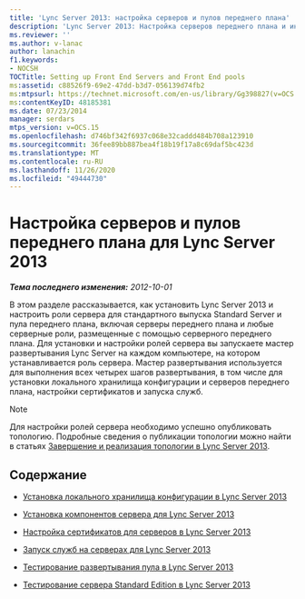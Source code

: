 ```yaml
---
title: 'Lync Server 2013: настройка серверов и пулов переднего плана'
description: 'Lync Server 2013: Настройка серверов переднего плана и интерфейсных пулов.'
ms.reviewer: ''
ms.author: v-lanac
author: lanachin
f1.keywords:
- NOCSH
TOCTitle: Setting up Front End Servers and Front End pools
ms:assetid: c88526f9-69e2-47dd-b3d7-056139d74fb2
ms:mtpsurl: https://technet.microsoft.com/en-us/library/Gg398827(v=OCS.15)
ms:contentKeyID: 48185381
ms.date: 07/23/2014
manager: serdars
mtps_version: v=OCS.15
ms.openlocfilehash: d746bf342f6937c068e32caddd484b708a123910
ms.sourcegitcommit: 36fee89bb887bea4f18b19f17a8c69daf5bc423d
ms.translationtype: MT
ms.contentlocale: ru-RU
ms.lasthandoff: 11/26/2020
ms.locfileid: "49444730"
---
```

# <a name="setting-up-front-end-servers-and-front-end-pools-for-lync-server-2013"></a>Настройка серверов и пулов переднего плана для Lync Server 2013

<div data-xmlns="http://www.w3.org/1999/xhtml">

<div class="topic" data-xmlns="http://www.w3.org/1999/xhtml" data-msxsl="urn:schemas-microsoft-com:xslt" data-cs="https://msdn.microsoft.com/">

<div data-asp="https://msdn2.microsoft.com/asp">



</div>

<div id="mainSection">

<div id="mainBody">

<span> </span>

_**Тема последнего изменения:** 2012-10-01_

В этом разделе рассказывается, как установить Lync Server 2013 и настроить роли сервера для стандартного выпуска Standard Server и пула переднего плана, включая серверы переднего плана и любые серверные роли, размещенные с помощью серверного переднего плана. Для установки и настройки ролей сервера вы запускаете мастер развертывания Lync Server на каждом компьютере, на котором устанавливается роль сервера. Мастер развертывания используется для выполнения всех четырех шагов развертывания, в том числе для установки локального хранилища конфигурации и серверов переднего плана, настройки сертификатов и запуска служб.

<div>


> [!NOTE]  
> Для настройки ролей сервера необходимо успешно опубликовать топологию. Подробные сведения о публикации топологии можно найти в статьях <A href="lync-server-2013-finalizing-and-implementing-the-topology-design.md">Завершение и реализация топологии в Lync Server 2013</A>.



</div>

<div>

## <a name="in-this-section"></a>Содержание

  - [Установка локального хранилища конфигурации в Lync Server 2013](lync-server-2013-install-the-local-configuration-store.md)

  - [Установка компонентов сервера для Lync Server 2013](lync-server-2013-install-lync-server-server-components.md)

  - [Настройка сертификатов для серверов в Lync Server 2013](lync-server-2013-configure-certificates-for-servers.md)

  - [Запуск служб на серверах для Lync Server 2013](lync-server-2013-start-services-on-servers.md)

  - [Тестирование развертывания пула в Lync Server 2013](lync-server-2013-test-the-pool-deployment.md)

  - [Тестирование сервера Standard Edition в Lync Server 2013](lync-server-2013-test-the-standard-edition-server.md)

</div>

</div>

<span> </span>

</div>

</div>

</div>

